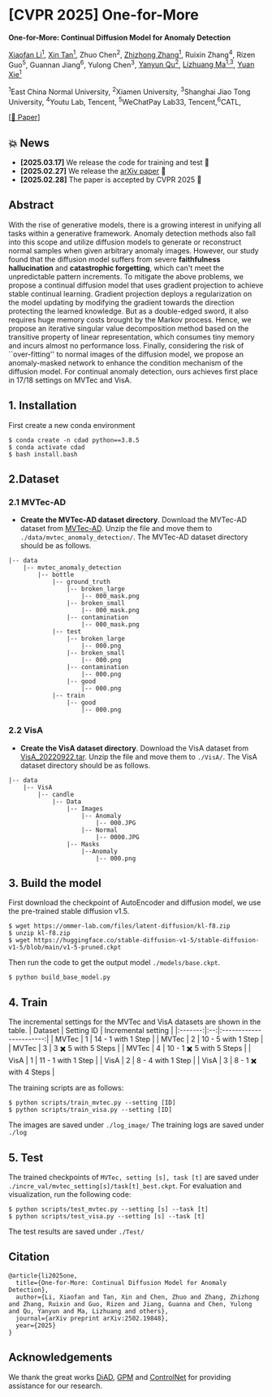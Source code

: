 # [CVPR 2025] One-for-More
**One-for-More: Continual Diffusion Model for Anomaly Detection**


[Xiaofan Li<sup>1</sup>](https://scholar.google.com/citations?user=WFppW4IAAAAJ&hl=zh-CN),
[Xin Tan<sup>1</sup>](https://scholar.google.com/citations?user=UY4NCdcAAAAJ&hl=zh-CN),
Zhuo Chen<sup>2</sup>,
[Zhizhong Zhang<sup>1</sup>](https://scholar.google.com/citations?user=CXZciFAAAAAJ&hl=zh-CN),
Ruixin Zhang<sup>4</sup>,
Rizen Guo<sup>5</sup>,
Guannan Jiang<sup>6</sup>,
Yulong Chen<sup>3</sup>,
[Yanyun Qu<sup>2</sup>](https://scholar.google.com/citations?user=idiP90sAAAAJ&hl=zh-CN),
[Lizhuang Ma<sup>1,3</sup>](https://scholar.google.com/citations?user=yd58y_0AAAAJ&hl=zh-CN),
[Yuan Xie<sup>1</sup>](https://scholar.google.com/citations?user=RN1QMPgAAAAJ&hl=zh-CN)

<sup>1</sup>East China Normal University,
<sup>2</sup>Xiamen University, <sup>3</sup>Shanghai Jiao Tong University,
<sup>4</sup>Youtu Lab, Tencent, <sup>5</sup>WeChatPay Lab33, Tencent,<sup>6</sup>CATL,

[[📖 Paper](https://arxiv.org/abs/2502.19848)] 
<!-- [[`Project Page`](https://lewandofskee.github.io/projects/diad/)] -->


## 💥 News
- **[2025.03.17]** We release the code for training and test 🚀
- **[2025.02.27]** We release the [arXiv paper](hhttps://arxiv.org/abs/2502.19848) 🚀
- **[2025.02.28]** The paper is accepted by CVPR 2025 🎉

## Abstract
With the rise of generative models, there is a growing interest in unifying all tasks within a generative framework. Anomaly detection methods also fall into this scope and utilize diffusion models to generate or reconstruct normal samples when given arbitrary anomaly images. However, our study found that the diffusion model suffers from severe **faithfulness hallucination** and **catastrophic forgetting**, which can't meet the unpredictable pattern increments. To mitigate the above problems, we propose a continual diffusion model that uses gradient projection to achieve stable continual learning. Gradient projection deploys a regularization on the model updating by modifying the gradient towards the direction protecting the learned knowledge. But as a double-edged sword, it also requires huge memory costs brought by the Markov process. Hence, we propose an iterative singular value decomposition method based on the transitive property of linear representation, which consumes tiny memory and incurs almost no performance loss. Finally, considering the risk of ``over-fitting'' to normal images of the diffusion model, we propose an anomaly-masked network to enhance the condition mechanism of the diffusion model. For continual anomaly detection, ours achieves first place in 17/18 settings on MVTec and VisA.

## 1. Installation

First create a new conda environment

    $ conda create -n cdad python==3.8.5
    $ conda activate cdad
    $ bash install.bash
## 2.Dataset
### 2.1 MVTec-AD
- **Create the MVTec-AD dataset directory**. Download the MVTec-AD dataset from [MVTec-AD](https://www.mvtec.com/company/research/datasets/mvtec-ad). Unzip the file and move them to `./data/mvtec_anomaly_detection/`. The MVTec-AD dataset directory should be as follows. 

```
|-- data
    |-- mvtec_anomaly_detection
        |-- bottle
            |-- ground_truth
                |-- broken_large
                    |-- 000_mask.png
                |-- broken_small
                    |-- 000_mask.png
                |-- contamination
                    |-- 000_mask.png
            |-- test
                |-- broken_large
                    |-- 000.png
                |-- broken_small
                    |-- 000.png
                |-- contamination
                    |-- 000.png
                |-- good
                    |-- 000.png
            |-- train
                |-- good
                    |-- 000.png
```

### 2.2 VisA
- **Create the VisA dataset directory**. Download the VisA dataset from [VisA_20220922.tar](https://amazon-visual-anomaly.s3.us-west-2.amazonaws.com/VisA_20220922.tar). Unzip the file and move them to `./VisA/`. The VisA dataset directory should be as follows. 

```
|-- data
    |-- VisA
        |-- candle
            |-- Data
                |-- Images
                    |-- Anomaly
                        |-- 000.JPG
                    |-- Normal
                        |-- 0000.JPG
                |-- Masks
                    |--Anomaly 
                        |-- 000.png        
```


## 3. Build the model
First download the checkpoint of AutoEncoder and diffusion model, we use the pre-trained stable diffusion v1.5.

    $ wget https://ommer-lab.com/files/latent-diffusion/kl-f8.zip
    $ unzip kl-f8.zip
    $ wget https://huggingface.co/stable-diffusion-v1-5/stable-diffusion-v1-5/blob/main/v1-5-pruned.ckpt
    

Then run the code to get the output model `./models/base.ckpt`.

    $ python build_base_model.py


## 4. Train
The incremental settings for the MVTec and VisA datasets are shown in the table.
| Dataset | Setting ID |   Incremental setting   |
|:-------:|:--:|:-----------------------:|
|  MVTec  |  1 |    14 - 1 with 1 Step   |
|  MVTec  |  2 |    10 - 5 with 1 Step   |
|  MVTec  |  3 |    3 ✖️ 5 with 5 Steps   |
|  MVTec  |  4 | 10 - 1 ✖️ 5 with 5 Steps |
|   VisA  |  1 |    11 - 1 with 1 Step   |
|   VisA  |  2 |    8 - 4 with 1 Step    |
|   VisA  |  3 |   8 - 1 ✖️ with 4 Steps   |

The training scripts are as follows:

    $ python scripts/train_mvtec.py --setting [ID]
    $ python scripts/train_visa.py --setting [ID]

The images are saved under `./log_image/`
The training logs are saved under `./log`

## 5. Test
The trained checkpoints of `MVTec, setting [s], task [t]` are saved under `./incre_val/mvtec_setting[s]/task[t]_best.ckpt`. For evaluation and visualization, run the following code:

    $ python scripts/test_mvtec.py --setting [s] --task [t]
    $ python scripts/test_visa.py --setting [s] --task [t]

The test results are saved under `./Test/`



## Citation

```
@article{li2025one,
  title={One-for-More: Continual Diffusion Model for Anomaly Detection},
  author={Li, Xiaofan and Tan, Xin and Chen, Zhuo and Zhang, Zhizhong and Zhang, Ruixin and Guo, Rizen and Jiang, Guanna and Chen, Yulong and Qu, Yanyun and Ma, Lizhuang and others},
  journal={arXiv preprint arXiv:2502.19848},
  year={2025}
}
```
## Acknowledgements
We thank the great works [DiAD](https://github.com/lewandofskee/DiAD), [GPM](https://github.com/sahagobinda/GPM) and [ControlNet](https://github.com/lllyasviel/ControlNet) for providing assistance for our research.
